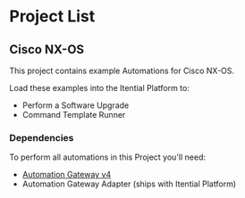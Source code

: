 # Project List

## Cisco NX-OS

This project contains example Automations for Cisco NX-OS.

Load these examples into the Itential Platform to:

- Perform a Software Upgrade
- Command Template Runner

### Dependencies
To perform all automations in this Project you'll need:
- [Automation Gateway v4](https://www.itential.com/automation-gateway/)
- Automation Gateway Adapter (ships with Itential Platform)

